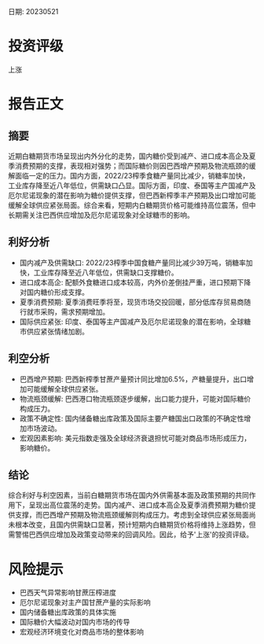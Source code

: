 
日期: 20230521

# 投资评级

上涨

# 报告正文

## 摘要

近期白糖期货市场呈现出内外分化的走势，国内糖价受到减产、进口成本高企及夏季消费预期的支撑，表现相对强势；而国际糖价则因巴西增产预期及物流瓶颈的缓解面临一定的压力。国内方面，2022/23榨季食糖产量同比减少，销糖率加快，工业库存降至近八年低位，供需缺口凸显。国际方面，印度、泰国等主产国减产及厄尔尼诺现象的潜在影响为糖价提供支撑，但巴西新榨季丰产预期及出口增加可能缓解全球供应紧张局面。综合来看，短期内白糖期货价格可能维持高位震荡，但中长期需关注巴西供应增加及厄尔尼诺现象对全球糖市的影响。

## 利好分析

* 国内减产及供需缺口: 2022/23榨季中国食糖产量同比减少39万吨，销糖率加快，工业库存降至近八年低位，供需缺口支撑糖价。
* 进口成本高企: 配额外食糖进口成本较高，内外价差倒挂严重，进口预期下降对国内糖价形成支撑。
* 夏季消费预期: 夏季消费旺季将至，现货市场交投回暖，部分低库存贸易商随行就市采购，需求预期增加。
* 国际供应紧张: 印度、泰国等主产国减产及厄尔尼诺现象的潜在影响，全球糖市供应紧张情绪加剧。

## 利空分析

* 巴西增产预期: 巴西新榨季甘蔗产量预计同比增加6.5%，产糖量提升，出口增加可能缓解全球供应紧张。
* 物流瓶颈缓解: 巴西港口物流瓶颈逐步缓解，出口能力提升，可能对国际糖价构成压力。
* 政策不确定性: 国内储备糖出库政策及国际主要产糖国出口政策的不确定性增加市场波动。
* 宏观因素影响: 美元指数走强及全球经济衰退担忧可能对商品市场形成压力，影响糖价。

## 结论

综合利好与利空因素，当前白糖期货市场在国内外供需基本面及政策预期的共同作用下，呈现出高位震荡的走势。国内减产、进口成本高企及夏季消费预期为糖价提供支撑，而巴西增产预期及物流瓶颈缓解则构成压力。考虑到全球供应紧张局面尚未根本改变，且国内供需缺口显著，预计短期内白糖期货价格将维持上涨趋势，但需警惕巴西供应增加及政策变动带来的回调风险。因此，给予'上涨'的投资评级。

# 风险提示

* 巴西天气异常影响甘蔗压榨进度
* 厄尔尼诺现象对主产国甘蔗产量的实际影响
* 国内储备糖出库政策的具体实施
* 国际糖价大幅波动对国内市场的传导
* 宏观经济环境变化对商品市场的整体影响
